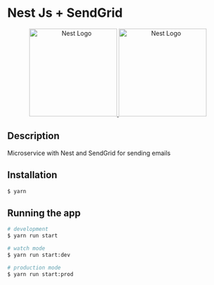 # Nest Js + SendGrid

<p align="center">
  <a href="http://nestjs.com/" target="blank"><img src="https://nestjs.com/img/logo-small.svg" width="200" alt="Nest Logo" /> 
 <img src="https://d7umqicpi7263.cloudfront.net/img/product/582cca58-8f63-4713-854a-dfe3dd0c3daf.png" width="200" alt="Nest Logo" /></a>
</p>

  <!--[![Backers on Open Collective](https://opencollective.com/nest/backers/badge.svg)](https://opencollective.com/nest#backer)
  [![Sponsors on Open Collective](https://opencollective.com/nest/sponsors/badge.svg)](https://opencollective.com/nest#sponsor)-->

## Description

Microservice with Nest and SendGrid for sending emails

## Installation

```bash
$ yarn
```

## Running the app

```bash
# development
$ yarn run start

# watch mode
$ yarn run start:dev

# production mode
$ yarn run start:prod

```
